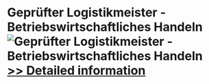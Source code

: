 # Geprüfter Logistikmeister - Betriebswirtschaftliches Handeln<br />![Geprüfter Logistikmeister - Betriebswirtschaftliches Handeln](https://mycommerce.akamaized.net/api/pimages/P300549842/BIG/300549842.JPG)<br />[>> Detailed information](https://secure.shareit.com/shareit/product.html?productid=300549842&affiliateid=200057808)